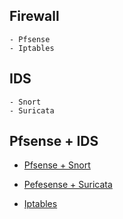 ## Firewall 

	- Pfsense
	- Iptables
## IDS

	- Snort
	- Suricata

## Pfsense + IDS

* [Pfsense + Snort](https://docs.netgate.com/pfsense/en/latest/packages/snort/index.html)

* [Pefesense + Suricata](https://tech.lobobrothers.com/implementando-pfsense-con-suricata/)

* [Iptables](https://www.cyberciti.biz/tips/linux-iptables-examples.html)


